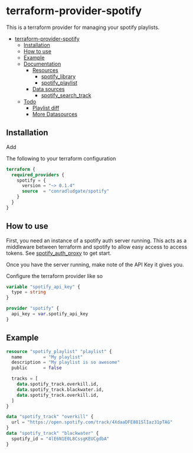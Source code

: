 # terraform-provider-spotify

This is a terraform provider for managing your spotify playlists.
- [terraform-provider-spotify](#terraform-provider-spotify)
  - [Installation](#installation)
  - [How to use](#how-to-use)
  - [Example](#example)
  - [Documentation](#documentation)
    - [Resources](#resources)
      - [spotify_library](#spotify_library)
      - [spotify_playlist](#spotify_playlist)
    - [Data sources](#data-sources)
      - [spotify_search_track](#spotify_search_track)
  - [Todo](#todo)
    - [Playlist diff](#playlist-diff)
    - [More Datasources](#more-datasources)

## Installation

Add

The following to your terraform configuration

```tf
terraform {
  required_providers {
    spotify = {
      version = "~> 0.1.4"
      source  = "conradludgate/spotify"
    }
  }
}
```

## How to use

First, you need an instance of a spotify auth server running. This acts as a middleware between terraform and spotify to allow easy access to access tokens.
See [spotify_auth_proxy](/spotify_auth_proxy) to get start.

Once you have the server running, make note of the API Key it gives you.

Configure the terraform provider like so

```tf
variable "spotify_api_key" {
  type = string
}

provider "spotify" {
  api_key = var.spotify_api_key
}
```

## Example

```tf
resource "spotify_playlist" "playlist" {
  name        = "My playlist"
  description = "My playlist is so awesome"
  public      = false

  tracks = [
    data.spotify_track.overkill.id,
    data.spotify_track.blackwater.id,
    data.spotify_track.overkill.id,
  ]
}

data "spotify_track" "overkill" {
  url = "https://open.spotify.com/track/4XdaaDFE881SlIaz31pTAG"
}
data "spotify_track" "blackwater" {
  spotify_id = "4lE6N1E0L8CssgKEUCgdbA"
}
```
